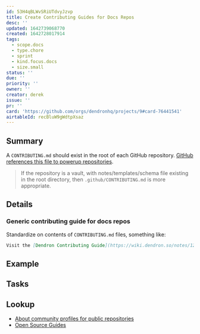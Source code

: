 ```yaml
---
id: 53H4qBLWvSRiUTdvyJzvp
title: Create Contributing Guides for Docs Repos
desc: ''
updated: 1642739068770
created: 1642728017914
tags:
  - scope.docs
  - type.chore
  - sprint
  - kind.focus.docs
  - size.small
status: ''
due: ''
priority: ''
owner: ''
creator: derek
issue: ''
pr: ''
card: 'https://github.com/orgs/dendronhq/projects/9#card-76441541'
airtableId: recBluW9gWdtpXsaz
---
```


## Summary

A `CONTRIBUTING.md` should exist in the root of each GitHub repository. [GitHub references this file to powerup repositories](https://docs.github.com/en/communities/setting-up-your-project-for-healthy-contributions/setting-guidelines-for-repository-contributors).

> If the repository is a vault, with notes/templates/schema file existing in the root directory, then `.github/CONTRIBUTING.md` is more appropriate.

## Details

### Generic contributing guide for docs repos

Standardize on contents of `CONTRIBUTING.md` files, something like:

```markdown
Visit the [Dendron Contributing Guide](https://wiki.dendron.so/notes/125c990b-6fe7-4ada-a65f-44cbde8b33f0/) for information on how to contribute to Dendron projects.
```

## Example

## Tasks


## Lookup
- [About community profiles for public repositories](https://docs.github.com/en/communities/setting-up-your-project-for-healthy-contributions/about-community-profiles-for-public-repositories)
- [Open Source Guides](https://opensource.guide/)
